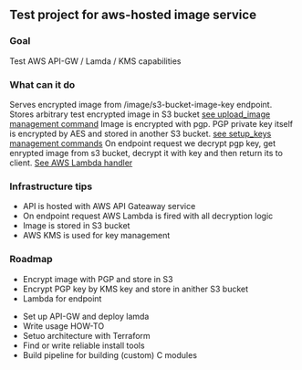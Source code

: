 ## Test project for aws-hosted image service

### Goal
Test AWS API-GW / Lamda / KMS capabilities

### What can it do
Serves encrypted image from /image/s3-bucket-image-key endpoint.
Stores arbitrary test encrypted image in S3 bucket [see upload_image management command](https://github.com/andyudina/aws-images-test/blob/master/aws_test/apps/setup/management/commands/upload_image.py)
Image is encrypted with pgp. PGP private key itself is encrypted by AES and stored in another S3 bucket. [see setup_keys management commands](https://github.com/andyudina/aws-images-test/blob/master/aws_test/apps/setup/management/commands/setup_keys.py)
On endpoint request we decrypt pgp key, get enrypted image from s3 bucket, decrypt it with key and then return its to client.
[See AWS Lambda handler](https://github.com/andyudina/aws-images-test/blob/master/aws_image_lambda/handler.py)

### Infrastructure tips
- API is hosted with AWS API Gateaway service
- On endpoint request AWS Lambda is fired with all decryption logic
- Image is stored in S3 bucket
- AWS KMS is used for key management

### Roadmap
+ Encrypt image with PGP and store in S3
+ Encrypt PGP key by KMS key and store in anither S3 bucket
+ Lambda for endpoint 
- Set up API-GW and deploy lamda
- Write usage HOW-TO
- Setuo architecture with Terraform
- Find or write reliable install tools
- Build pipeline for building (custom) C modules
